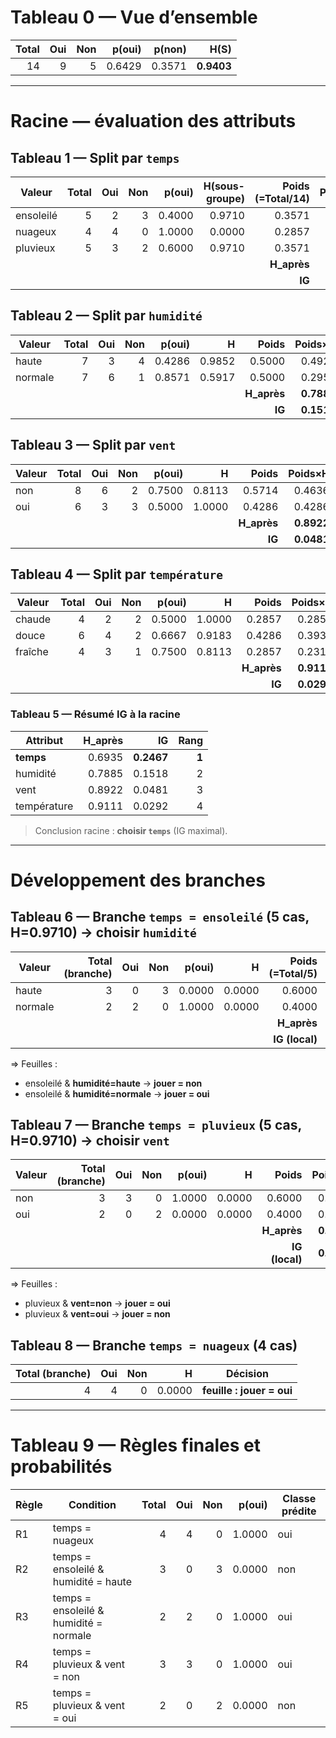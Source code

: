 
# Tableau 0 — Vue d’ensemble

| Total | Oui | Non | p(oui) | p(non) |       H(S) |
| ----: | --: | --: | -----: | -----: | ---------: |
|    14 |   9 |   5 | 0.6429 | 0.3571 | **0.9403** |

---

# Racine — évaluation des attributs

## Tableau 1 — Split par `temps`

| Valeur    | Total | Oui | Non | p(oui) | H(sous-groupe) | Poids (=Total/14) |    Poids×H |
| --------- | ----: | --: | --: | -----: | -------------: | ----------------: | ---------: |
| ensoleilé |     5 |   2 |   3 | 0.4000 |         0.9710 |            0.3571 |     0.3468 |
| nuageux   |     4 |   4 |   0 | 1.0000 |         0.0000 |            0.2857 |     0.0000 |
| pluvieux  |     5 |   3 |   2 | 0.6000 |         0.9710 |            0.3571 |     0.3468 |
|           |       |     |     |        |                |      **H\_après** | **0.6935** |
|           |       |     |     |        |                |            **IG** | **0.2467** |

## Tableau 2 — Split par `humidité`

| Valeur  | Total | Oui | Non | p(oui) |      H |        Poids |    Poids×H |
| ------- | ----: | --: | --: | -----: | -----: | -----------: | ---------: |
| haute   |     7 |   3 |   4 | 0.4286 | 0.9852 |       0.5000 |     0.4926 |
| normale |     7 |   6 |   1 | 0.8571 | 0.5917 |       0.5000 |     0.2958 |
|         |       |     |     |        |        | **H\_après** | **0.7885** |
|         |       |     |     |        |        |       **IG** | **0.1518** |

## Tableau 3 — Split par `vent`

| Valeur | Total | Oui | Non | p(oui) |      H |        Poids |    Poids×H |
| ------ | ----: | --: | --: | -----: | -----: | -----------: | ---------: |
| non    |     8 |   6 |   2 | 0.7500 | 0.8113 |       0.5714 |     0.4636 |
| oui    |     6 |   3 |   3 | 0.5000 | 1.0000 |       0.4286 |     0.4286 |
|        |       |     |     |        |        | **H\_après** | **0.8922** |
|        |       |     |     |        |        |       **IG** | **0.0481** |

## Tableau 4 — Split par `température`

| Valeur  | Total | Oui | Non | p(oui) |      H |        Poids |    Poids×H |
| ------- | ----: | --: | --: | -----: | -----: | -----------: | ---------: |
| chaude  |     4 |   2 |   2 | 0.5000 | 1.0000 |       0.2857 |     0.2857 |
| douce   |     6 |   4 |   2 | 0.6667 | 0.9183 |       0.4286 |     0.3936 |
| fraîche |     4 |   3 |   1 | 0.7500 | 0.8113 |       0.2857 |     0.2318 |
|         |       |     |     |        |        | **H\_après** | **0.9111** |
|         |       |     |     |        |        |       **IG** | **0.0292** |

### Tableau 5 — Résumé IG à la racine

| Attribut    | H\_après |         IG |  Rang |
| ----------- | -------: | ---------: | ----: |
| **temps**   |   0.6935 | **0.2467** | **1** |
| humidité    |   0.7885 |     0.1518 |     2 |
| vent        |   0.8922 |     0.0481 |     3 |
| température |   0.9111 |     0.0292 |     4 |

> Conclusion racine : **choisir `temps`** (IG maximal).

---

# Développement des branches

## Tableau 6 — Branche `temps = ensoleilé` (5 cas, H=0.9710) → choisir `humidité`

| Valeur  | Total (branche) | Oui | Non | p(oui) |      H | Poids (=Total/5) |    Poids×H |
| ------- | --------------: | --: | --: | -----: | -----: | ---------------: | ---------: |
| haute   |               3 |   0 |   3 | 0.0000 | 0.0000 |           0.6000 |     0.0000 |
| normale |               2 |   2 |   0 | 1.0000 | 0.0000 |           0.4000 |     0.0000 |
|         |                 |     |     |        |        |     **H\_après** | **0.0000** |
|         |                 |     |     |        |        |   **IG (local)** | **0.9710** |

⇒ Feuilles :

* ensoleilé & **humidité=haute** → **jouer = non**
* ensoleilé & **humidité=normale** → **jouer = oui**

## Tableau 7 — Branche `temps = pluvieux` (5 cas, H=0.9710) → choisir `vent`

| Valeur | Total (branche) | Oui | Non | p(oui) |      H |          Poids |    Poids×H |
| ------ | --------------: | --: | --: | -----: | -----: | -------------: | ---------: |
| non    |               3 |   3 |   0 | 1.0000 | 0.0000 |         0.6000 |     0.0000 |
| oui    |               2 |   0 |   2 | 0.0000 | 0.0000 |         0.4000 |     0.0000 |
|        |                 |     |     |        |        |   **H\_après** | **0.0000** |
|        |                 |     |     |        |        | **IG (local)** | **0.9710** |

⇒ Feuilles :

* pluvieux & **vent=non** → **jouer = oui**
* pluvieux & **vent=oui** → **jouer = non**

## Tableau 8 — Branche `temps = nuageux` (4 cas)

| Total (branche) | Oui | Non |      H | Décision                  |
| --------------: | --: | --: | -----: | ------------------------- |
|               4 |   4 |   0 | 0.0000 | **feuille : jouer = oui** |

---

# Tableau 9 — Règles finales et probabilités

| Règle | Condition                              | Total | Oui | Non | p(oui) | Classe prédite |
| ----- | -------------------------------------- | ----: | --: | --: | -----: | -------------- |
| R1    | temps = nuageux                        |     4 |   4 |   0 | 1.0000 | oui            |
| R2    | temps = ensoleilé & humidité = haute   |     3 |   0 |   3 | 0.0000 | non            |
| R3    | temps = ensoleilé & humidité = normale |     2 |   2 |   0 | 1.0000 | oui            |
| R4    | temps = pluvieux & vent = non          |     3 |   3 |   0 | 1.0000 | oui            |
| R5    | temps = pluvieux & vent = oui          |     2 |   0 |   2 | 0.0000 | non            |

